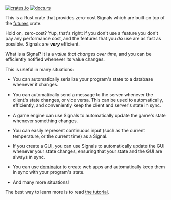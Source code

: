 [![crates.io](http://meritbadge.herokuapp.com/futures-signals)](https://crates.io/crates/futures-signals)
[![docs.rs](https://docs.rs/futures-signals/badge.svg)](https://docs.rs/futures-signals)

This is a Rust crate that provides zero-cost Signals which are built on top of the
[futures](https://crates.io/crates/futures) crate.

Hold on, zero-cost? Yup, that's right: if you don't use a feature you don't pay any performance cost,
and the features that you *do* use are as fast as possible. Signals are ***very*** efficient.

What is a Signal? It is a *value that changes over time*, and you can be efficiently
notified whenever its value changes.

This is useful in many situations:

* You can automatically serialize your program's state to a database whenever it changes.

* You can automatically send a message to the server whenever the client's state changes, or vice versa. This
  can be used to automatically, efficiently, and conveniently keep the client and server's state in sync.

* A game engine can use Signals to automatically update the game's state whenever something changes.

* You can easily represent continuous input (such as the current temperature, or the current time) as a Signal.

* If you create a GUI, you can use Signals to automatically update the GUI whenever your state changes, ensuring
  that your state and the GUI are always in sync.

* You can use [dominator](https://crates.io/crates/dominator) to create web apps and automatically keep them in
  sync with your program's state.

* And many more situations!

The best way to learn more is to read [the tutorial](https://docs.rs/futures-signals/^0.3.21/futures_signals/tutorial/index.html).
